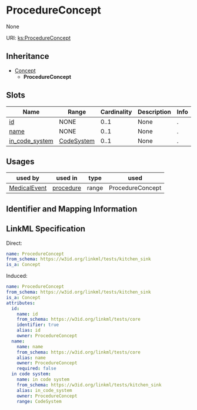 # ProcedureConcept

None

URI: [ks:ProcedureConcept](https://w3id.org/linkml/tests/kitchen_sink/ProcedureConcept)




## Inheritance

* [Concept](Concept.md)
    * **ProcedureConcept**




## Slots

| Name | Range | Cardinality | Description  | Info |
| ---  | --- | --- | --- | --- |
| [id](id.md) | NONE | 0..1 | None  | . |
| [name](name.md) | NONE | 0..1 | None  | . |
| [in_code_system](in_code_system.md) | [CodeSystem](CodeSystem.md) | 0..1 | None  | . |


## Usages


| used by | used in | type | used |
| ---  | --- | --- | --- |
| [MedicalEvent](MedicalEvent.md) | [procedure](procedure.md) | range | ProcedureConcept |



## Identifier and Mapping Information






## LinkML Specification

<!-- TODO: investigate https://stackoverflow.com/questions/37606292/how-to-create-tabbed-code-blocks-in-mkdocs-or-sphinx -->

Direct:

```yaml
name: ProcedureConcept
from_schema: https://w3id.org/linkml/tests/kitchen_sink
is_a: Concept

```

Induced:

```yaml
name: ProcedureConcept
from_schema: https://w3id.org/linkml/tests/kitchen_sink
is_a: Concept
attributes:
  id:
    name: id
    from_schema: https://w3id.org/linkml/tests/core
    identifier: true
    alias: id
    owner: ProcedureConcept
  name:
    name: name
    from_schema: https://w3id.org/linkml/tests/core
    alias: name
    owner: ProcedureConcept
    required: false
  in code system:
    name: in code system
    from_schema: https://w3id.org/linkml/tests/kitchen_sink
    alias: in_code_system
    owner: ProcedureConcept
    range: CodeSystem

```